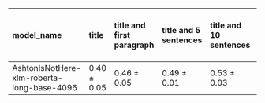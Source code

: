 | model_name                                 | title           | title and first paragraph   | title and 5 sentences   | title and 10 sentences   | title and first sentence each paragraph   | raw text            |
|:-------------------------------------------|:----------------|:----------------------------|:------------------------|:-------------------------|:------------------------------------------|:--------------------|
| AshtonIsNotHere-xlm-roberta-long-base-4096 | 0.40 $\pm$ 0.05 | 0.46 $\pm$ 0.05             | 0.49 $\pm$ 0.01         | 0.53 $\pm$ 0.03          | 0.50 $\pm$ 0.04                           | **0.57 $\pm$ 0.04** |